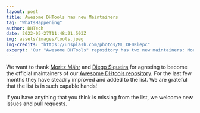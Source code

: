 ```yaml
---
layout: post
title: Awesome DHTools has new Maintainers
tag: "WhatsHappening"
author: DHTech
date: 2022-05-27T11:48:21.503Z
img: assets/images/tools.jpeg
img-credits: "https://unsplash.com/photos/NL_DF0Klepc"
excerpt: 'Our "Awesome DHTools" repository has two new maintainers: Moritz Mähr and Diego Siqueira!'
---
```


We want to thank [Moritz Mähr](https://github.com/maehr) and [Diego Siqueira](https://github.com/diegosiqueir4) for agreeing to become the official maintainers of our [Awesome DHtools repository](https://dh-tech.github.io/awesome-digital-humanities/). For the last few months they have steadily improved and added to the list. We are grateful that the list is in such capable hands!

If you have anything that you think is missing from the list, we welcome new issues and pull requests.
